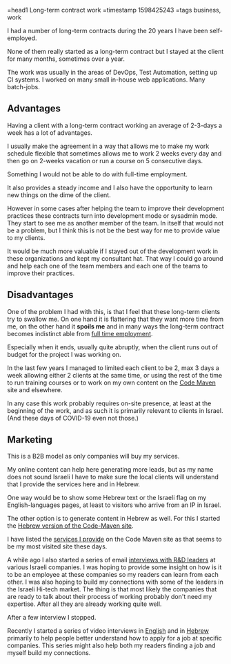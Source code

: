=head1 Long-term contract work
=timestamp 1598425243
=tags business, work



I had a number of long-term contracts during the 20 years I have been self-employed.

None of them really started as a long-term contract but I stayed at the client for many months, sometimes over a year.

The work was usually in the areas of DevOps, Test Automation, setting up CI systems.
I worked on many small in-house web applications. Many batch-jobs.



<h2>Advantages</h2>

Having a client with a long-term contract working an average of 2-3-days a week has a lot of advantages.

I usually make the agreement in a way that allows me to make my work schedule flexible that sometimes allows me to work 2 weeks
every day and then go on 2-weeks vacation or run a course on 5 consecutive days.

Something I would not be able to do with full-time employment.

It also provides a steady income and I also have the opportunity to learn new things on the dime of the client.

However in some cases after helping the team to improve their development practices these contracts turn
into development mode or sysadmin mode. They start to see me as another member of the team.
In itself that would not be a problem, but I think this is not be the best way for me to provide value to my clients.

It would be much more valuable if I stayed out of the development work in these organizations and kept
my consultant hat. That way I could go around and help each one of the team members and each one of
the teams to improve their practices.


<h2>Disadvantages</h2>

One of the problem I had with this, is that I feel that these long-term clients try to swallow me.
On one hand it is flattering that they want more time from me, on the other hand it <b>spoils me</b> and
in many ways the long-term contract becomes indistinct able from <a href="/full-time-employment.html">full time employment</a>.

Especially when it ends, usually quite abruptly, when the client runs out of budget for the project I was working on.

In the last few years I managed to limited each client to be 2, max 3 days a week allowing either 2 clients at the same time, or
using the rest of the time to run training courses or to work on my own content on the <a href="https://code-maven.com/">Code Maven</a> site
and elsewhere.

In any case this work probably requires on-site presence, at least at the beginning of the work,
and as such it is primarily relevant to clients in Israel. (And these days of COVID-19 even not those.)

<h2>Marketing</h2>

This is a B2B model as only companies will buy my services.

My online content can help here generating more leads, but as my name does not sound Israeli I have to make
sure the local clients will understand that I provide the services here and in Hebrew.

One way would be to show some Hebrew text or the Israeli flag on my English-languages pages,
at least to visitors who arrive from an IP in Israel.

The other option is to generate content in Hebrew as well. For this I started the <a href="https://he.code-maven.com/">Hebrew version of the Code-Maven site</a>.

I have listed the <a href="https://code-maven.com/services">services I provide</a> on the Code Maven site
as that seems to be my most visited site these days.

A while ago I also started a series of email <a href="https://code-maven.com/rnd">interviews with R&amp;D leaders</a> at various Israeli companies.
I was hoping to provide some insight on how is it to be an employee at these companies so my readers can learn from each other.
I was also hoping to build my connections with some of the leaders in the Israeli Hi-tech market. The thing is that most likely the companies
that are ready to talk about their process of working probably don't need my expertise. After all they are already working quite well.

After a few interview I stopped.

Recently I started a series of video interviews in <a href="https://code-maven.com/job-search">English</a> and in <a href="https://he.code-maven.com/job-search">Hebrew</a>
primarily to help people better understand how to apply for a job at specific companies. This series might also help both my readers finding a job
and myself build my connections.








